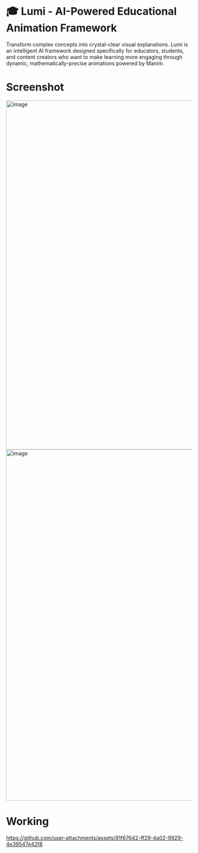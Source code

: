 # 🎓 Lumi - AI-Powered Educational Animation Framework

Transform complex concepts into crystal-clear visual explanations. Lumi is an intelligent AI framework designed specifically for educators, students, and content creators who want to make learning more engaging through dynamic, mathematically-precise animations powered by Manim.

# Screenshot

<img width="1824" height="944" alt="image" src="https://github.com/user-attachments/assets/b5008b03-27c2-4a0e-8f04-200308c61692" />


<img width="1732" height="950" alt="image" src="https://github.com/user-attachments/assets/f0706619-4ffc-41c6-a8bd-e76702ad5d6b" />




# Working


https://github.com/user-attachments/assets/91f67642-ff29-4a02-9929-4e39547e42f8

